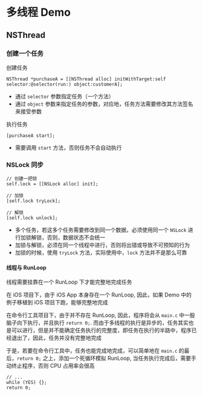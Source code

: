 # 多线程 Demo

## NSThread

### 创建一个任务

创建任务

```objc
NSThread *purchaseA = [[NSThread alloc] initWithTarget:self selector:@selector(run:) object:customerA];
```

- 通过 `selector` 参数指定任务（一个方法）
- 通过 `object` 参数来指定任务的参数，对应地，任务方法需要修改其方法签名来接受参数

执行任务

```objc
[purchaseA start];
```

- 需要调用 `start` 方法，否则任务不会自动执行

### NSLock 同步

```objc
// 创建一把锁
self.lock = [[NSLock alloc] init];

// 加锁
[self.lock tryLock];

// 解锁
[self.lock unlock];
```

- 多个任务，若这多个任务需要修改到同一个数据，必须使用同一个 `NSLock` 进行加锁解锁，否则，数据状态不会统一
- 加锁与解锁，必须在同一个线程中进行，否则将出错或导致不可预知的行为
- 加锁的时候，使用 `tryLock` 方法，实际使用中，`lock` 方法并不是那么可靠

#### 线程与 RunLoop

线程需要挂靠在一个 RunLoop 下才能完整地完成任务

在 iOS 项目下，由于 iOS App 本身存在一个 RunLoop, 因此，如果 Demo 中的例子移植到 iOS 项目下跑，能够完整地完成

在命令行工具项目下，由于并不存在 RunLoop, 因此，程序将会从 `main.c` 中一股脑子向下执行，并且执行 `return 0;`. 而由于多线程的执行是异步的，任务其实也是可以进行，但是并不能确定任务执行的完整度，即任务在执行的半路中，程序已经退出了，因此，任务并没有完整地完成

于是，若要在命令行工具中，任务也能完成地完成，可以简单地在 `main.c` 的最后，`return 0;` 之上，添加一个死循环模拟 RunLoop, 当任务执行完成后，需要手动终止程序，否则 CPU 占用率会很高

```objc
// ...
while (YES) {};
return 0;
```




